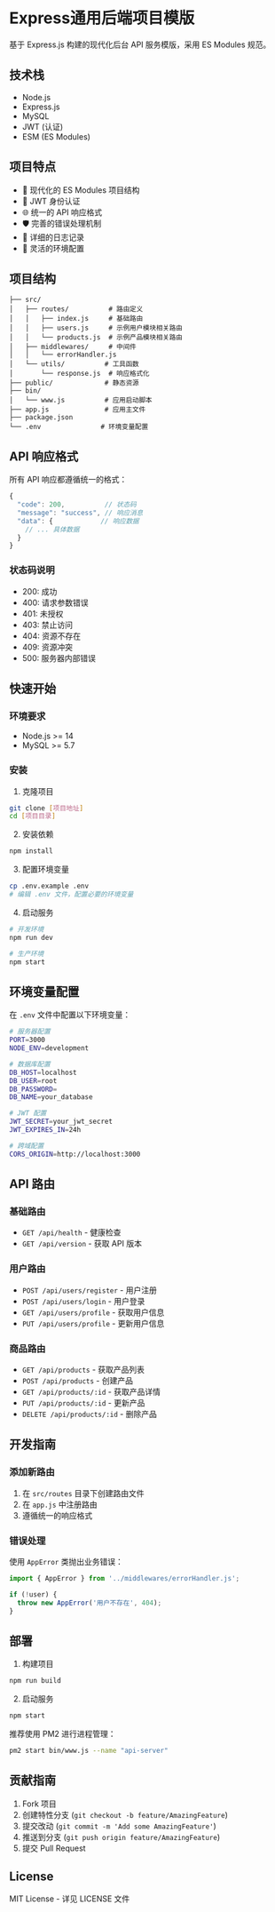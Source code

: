 # Express通用后端项目模版

基于 Express.js 构建的现代化后台 API 服务模版，采用 ES Modules 规范。

## 技术栈

- Node.js
- Express.js
- MySQL
- JWT (认证)
- ESM (ES Modules)

## 项目特点

- 🚀 现代化的 ES Modules 项目结构
- 🔐 JWT 身份认证
- 🌐 统一的 API 响应格式
- 🛡️ 完善的错误处理机制
- 📝 详细的日志记录
- 🔧 灵活的环境配置

## 项目结构

```
├── src/
│   ├── routes/          # 路由定义
│   │   ├── index.js     # 基础路由
│   │   ├── users.js     # 示例用户模块相关路由
│   │   └── products.js  # 示例产品模块相关路由
│   ├── middlewares/     # 中间件
│   │   └── errorHandler.js
│   └── utils/          # 工具函数
│       └── response.js  # 响应格式化
├── public/             # 静态资源
├── bin/
│   └── www.js          # 应用启动脚本
├── app.js              # 应用主文件
├── package.json
└── .env               # 环境变量配置
```

## API 响应格式

所有 API 响应都遵循统一的格式：

```javascript
{
  "code": 200,          // 状态码
  "message": "success", // 响应消息
  "data": {            // 响应数据
    // ... 具体数据
  }
}
```

### 状态码说明

- 200: 成功
- 400: 请求参数错误
- 401: 未授权
- 403: 禁止访问
- 404: 资源不存在
- 409: 资源冲突
- 500: 服务器内部错误

## 快速开始

### 环境要求

- Node.js >= 14
- MySQL >= 5.7

### 安装

1. 克隆项目
```bash
git clone [项目地址]
cd [项目目录]
```

2. 安装依赖
```bash
npm install
```

3. 配置环境变量
```bash
cp .env.example .env
# 编辑 .env 文件，配置必要的环境变量
```

4. 启动服务
```bash
# 开发环境
npm run dev

# 生产环境
npm start
```

## 环境变量配置

在 `.env` 文件中配置以下环境变量：

```bash
# 服务器配置
PORT=3000
NODE_ENV=development

# 数据库配置
DB_HOST=localhost
DB_USER=root
DB_PASSWORD=
DB_NAME=your_database

# JWT 配置
JWT_SECRET=your_jwt_secret
JWT_EXPIRES_IN=24h

# 跨域配置
CORS_ORIGIN=http://localhost:3000
```

## API 路由

### 基础路由
- `GET /api/health` - 健康检查
- `GET /api/version` - 获取 API 版本

### 用户路由
- `POST /api/users/register` - 用户注册
- `POST /api/users/login` - 用户登录
- `GET /api/users/profile` - 获取用户信息
- `PUT /api/users/profile` - 更新用户信息

### 商品路由
- `GET /api/products` - 获取产品列表
- `POST /api/products` - 创建产品
- `GET /api/products/:id` - 获取产品详情
- `PUT /api/products/:id` - 更新产品
- `DELETE /api/products/:id` - 删除产品

## 开发指南

### 添加新路由

1. 在 `src/routes` 目录下创建路由文件
2. 在 `app.js` 中注册路由
3. 遵循统一的响应格式

### 错误处理

使用 `AppError` 类抛出业务错误：

```javascript
import { AppError } from '../middlewares/errorHandler.js';

if (!user) {
  throw new AppError('用户不存在', 404);
}
```

## 部署

1. 构建项目
```bash
npm run build
```

2. 启动服务
```bash
npm start
```

推荐使用 PM2 进行进程管理：
```bash
pm2 start bin/www.js --name "api-server"
```

## 贡献指南

1. Fork 项目
2. 创建特性分支 (`git checkout -b feature/AmazingFeature`)
3. 提交改动 (`git commit -m 'Add some AmazingFeature'`)
4. 推送到分支 (`git push origin feature/AmazingFeature`)
5. 提交 Pull Request

## License

MIT License - 详见 LICENSE 文件 